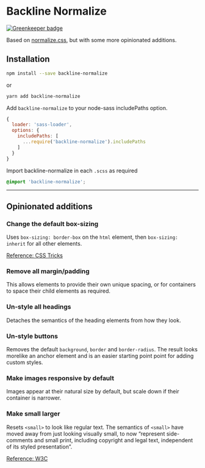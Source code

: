 # Backline Normalize

[![Greenkeeper badge](https://badges.greenkeeper.io/clocklimited/backline-normalize.svg)](https://greenkeeper.io/)

Based on [normalize.css](http://necolas.github.io/normalize.css/), but with some more opinionated additions.

## Installation

```sh
npm install --save backline-normalize
```

or

```sh
yarn add backline-normalize
```

Add `backline-normalize` to your node-sass includePaths option.

```js
{
  loader: 'sass-loader',
  options: {
    includePaths: [
      ...require('backline-normalize').includePaths
    ]
  }
}
```

Import backline-normalize in each `.scss` as required

```scss
@import 'backline-normalize';
```

---

## Opinionated additions

### Change the default box-sizing

Uses `box-sizing: border-box` on the `html` element, then `box-sizing: inherit` for all other elements.

[Reference: CSS Tricks](https://css-tricks.com/inheriting-box-sizing-probably-slightly-better-best-practice/)

### Remove all margin/padding

This allows elements to provide their own unique spacing, or for containers to space their child elements as required.

### Un-style all headings

Detaches the semantics of the heading elements from how they look.

### Un-style buttons

Removes the default `background`, `border` and `border-radius`. The result looks morelike an anchor element and is an easier starting point point for adding custom styles.

### Make images responsive by default

Images appear at their natural size by default, but scale down if their container is narrower.

### Make small larger

Resets `<small>` to look like regular text. The semantics of `<small>` have moved away from just looking visually small, to now “represent side-comments and small print, including copyright and legal text, independent of its styled presentation”.

[Reference: W3C](http://w3c.github.io/html-reference/small.html)
